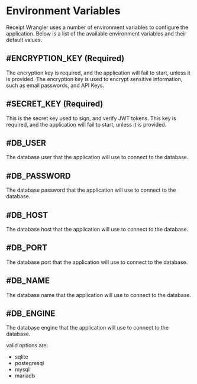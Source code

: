 # Environment Variables

Receipt Wrangler uses a number of environment variables to configure the application. Below is a list of the available
environment variables and their default values.

## #ENCRYPTION_KEY (Required)

The encryption key is required, and the application will fail to start, unless it is provided. The encryption key is
used to encrypt sensitive information, such as email passwords, and API Keys.

## #SECRET_KEY (Required)

This is the secret key used to sign, and verify JWT tokens. This key is required, and the application will fail to
start, unless it is provided.

## #DB_USER

The database user that the application will use to connect to the database.

## #DB_PASSWORD

The database password that the application will use to connect to the database.

## #DB_HOST

The database host that the application will use to connect to the database.

## #DB_PORT

The database port that the application will use to connect to the database.

## #DB_NAME

The database name that the application will use to connect to the database.

## #DB_ENGINE

The database engine that the application will use to connect to the database.

valid options are:

* sqlite
* postegresql
* mysql
* mariadb
